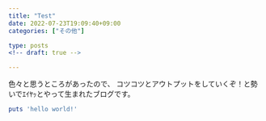 ```yaml
---
title: "Test"
date: 2022-07-23T19:09:40+09:00
categories: ["その他"]

type: posts
<!-- draft: true -->

---
```


色々と思うところがあったので、
コツコツとアウトプットをしていくぞ！と勢いでｴｲﾔｯとやって生まれたブログです。



```rb
puts 'hello world!'
```


